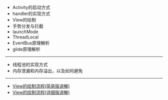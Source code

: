- Activity的启动方式
- handler的实现方式
- View的绘制
- 手势分发与拦截
- launchMode
- ThreadLocal
- EventBus原理解析
- glide原理解析
---
- 线程池的实现方式
- 内存泄漏和内存溢出，以及如何避免
---
- [View的绘制流程(简易版讲解)](https://www.jianshu.com/p/c151efe22d0d)
- [View的绘制流程(详细版讲解)](https://www.jianshu.com/p/5a71014e7b1b)
